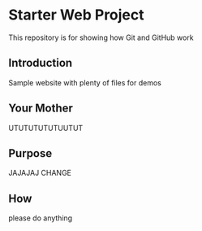 # Starter Web Project

This repository is for showing how Git and GitHub work

## Introduction

Sample website with plenty of files for demos

## Your Mother
UTUTUTUTUTUUTUT
## Purpose
JAJAJAJ CHANGE
## How

please do anything
